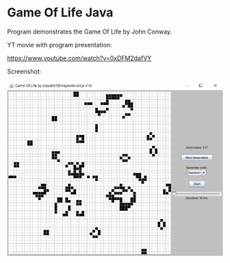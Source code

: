 # Game Of Life Java
Program demonstrates the Game Of Life by John Conway.

YT movie with program presentation:

https://www.youtube.com/watch?v=0xDFM2dafVY

Screenshot:

![Alt text](/screenshot.png "Screenshot")
